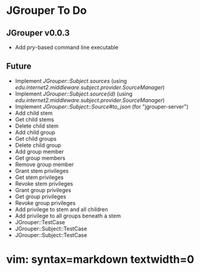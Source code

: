 JGrouper To Do
==============

JGrouper v0.0.3
---------------
* Add *pry*-based command line executable 


Future
------
* Implement *JGrouper::Subject.sources* (using *edu.internet2.middleware.subject.provider.SourceManager*)
* Implement *JGrouper::Subject.source(id)* (using *edu.internet2.middleware.subject.provider.SourceManager*)
* Implement *JGrouper::Subject::Source#to_json* (for "jgrouper-server")
* Add child stem
* Get child stems
* Delete child stem
* Add child group
* Get child groups
* Delete child group
* Add group member
* Get group members
* Remove group member
* Grant stem privileges
* Get stem privileges
* Revoke stem privileges
* Grant group privileges
* Get group privileges
* Revoke group privileges
* Add privilege to stem and all children
* Add privilege to all groups beneath a stem
* JGrouper::TestCase
* JGrouper::Subject::TestCase
* JGrouper::Subject::TestCase

# vim: syntax=markdown textwidth=0

